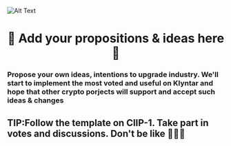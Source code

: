 ![Alt Text](main2.gif)


<div align="center">

<h1>📝 Add your propositions & ideas here 📝</h1>

</div>

<h3>Propose your own ideas, intentions to upgrade industry. We'll start to implement the most voted and useful on Klyntar and hope that other crypto porjects will support and accept such ideas & changes</h3>

## TIP:Follow the template on CIIP-1. Take part in votes and discussions. Don't be like 🙊🙈🙉
